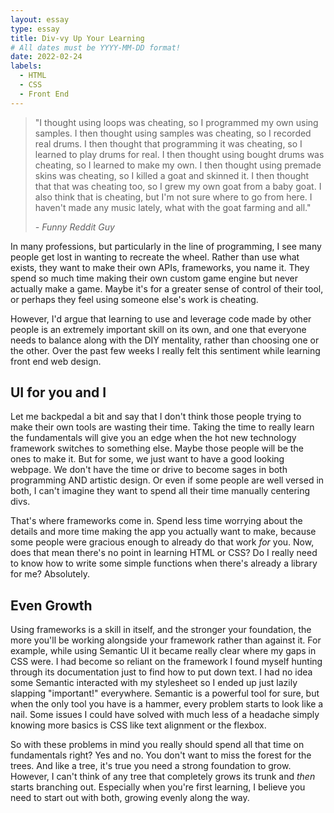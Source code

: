 ```yaml
---
layout: essay
type: essay
title: Div-vy Up Your Learning
# All dates must be YYYY-MM-DD format!
date: 2022-02-24
labels:
  - HTML
  - CSS
  - Front End
---
```


> "I thought using loops was cheating, so I programmed my own using samples. I then thought using samples was cheating, so I recorded real drums. I then thought that programming it was cheating, so I learned to play drums for real. I then thought using bought drums was cheating, so I learned to make my own. I then thought using premade skins was cheating, so I killed a goat and skinned it. I then thought that that was cheating too, so I grew my own goat from a baby goat. I also think that is cheating, but I'm not sure where to go from here. I haven't made any music lately, what with the goat farming and all."
>
> *- Funny Reddit Guy*

In many professions, but particularly in the line of programming, I see many people get lost in wanting to recreate the wheel. Rather than use what exists, they want to make their own APIs, frameworks, you name it. They spend so much time making their own custom game engine but never actually make a game. Maybe it's for a greater sense of control of their tool, or perhaps they feel using someone else's work is cheating.

 However, I'd argue that learning to use and leverage code made by other people is an extremely important skill on its own, and one that everyone needs to balance along with the DIY mentality, rather than choosing one or the other. Over the past few weeks I really felt this sentiment while learning front end web design.

## UI for you and I

Let me backpedal a bit and say that I don't think those people trying to make their own tools are wasting their time. Taking the time to really learn the fundamentals will give you an edge when the hot new technology framework switches to something else. Maybe those people will be the ones to make it. But for some, we just want to have a good looking webpage. We don't have the time or drive to become sages in both programming AND artistic design. Or even if some people are well versed in both, I can't imagine they want to spend all their time manually centering divs.

That's where frameworks come in. Spend less time worrying about the details and more time making the app you actually want to make, because some people were gracious enough to already do that work *for* you. Now, does that mean there's no point in learning HTML or CSS? Do I really need to know how to write some simple functions when there's already a library for me? Absolutely.

## Even Growth

Using frameworks is a skill in itself, and the stronger your foundation, the more you'll be working alongside your framework rather than against it. For example, while using Semantic UI it became really clear where my gaps in CSS were. I had become so reliant on the framework I found myself hunting through its documentation just to find how to put down text. I had no idea some Semantic interacted with my stylesheet so I ended up just lazily slapping "important!" everywhere. Semantic is a powerful tool for sure, but when the only tool you have is a hammer, every problem starts to look like a nail. Some issues I could have solved with much less of a headache simply knowing more basics is CSS like text alignment or the flexbox.

So with these problems in mind you really should spend all that time on fundamentals right? Yes and no. You don't want to miss the forest for the trees. And like a tree, it's true you need a strong foundation to grow. However, I can't think of any tree that completely grows its trunk and *then* starts branching out. Especially when you're first learning, I believe you need to start out with both, growing evenly along the way.

